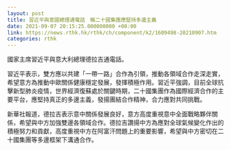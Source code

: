 ```yaml
---
layout: post
title: 習近平與意國總理通電話　稱二十國集團應堅持多邊主義
date: 2021-09-07 20:15:25.000000000 +08:00
link: https://news.rthk.hk/rthk/ch/component/k2/1609498-20210907.htm
categories: rthk
---
```


國家主席習近平與意大利總理德拉吉通電話。

習近平表示，雙方應以共建「一帶一路」合作為引領，推動各領域合作走深走實，希望意方為推動中歐關係健康穩定發展，發揮積極作用。習近平強調，目前全球抗擊新型肺炎疫情，世界經濟復蘇處於關鍵時期，二十國集團作為國際經濟合作的主要平台，應堅持真正的多邊主義，發揚團結合作精神，合力應對共同挑戰。

新華社報道，德拉吉表示意中關係發展良好，意方高度重視意中全面戰略夥伴關係，希望與中方加強雙邊各領域合作。德拉吉讚揚中方為應對全球氣候變化作出的積極努力和貢獻，高度重視中方在阿富汗問題上的重要影響，希望與中方密切在二十國集團等多邊框架下溝通合作。
